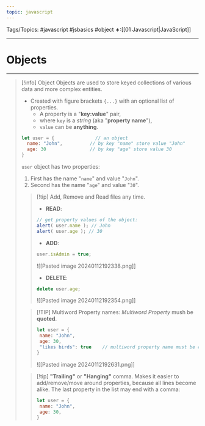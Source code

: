 ```yaml
---
topic: javascript
---
```

Tags/Topics: #javascript #jsbasics #object
∗:[[01 Javascript|JavaScript]] 

---
# Objects

--- 
>[!info] Object
> Objects are used to store keyed collections of various data and more complex entities.
> - Created with figure brackets `{...}` with an optional list of properties.
> 	- A property is a "__key:value__" pair,
> 	- where `key` is a _string_ (aka "__property name__"), 
> 	- `value` can be __anything__.
> 
> ```javascript
> let user = {               // an object
> 	name: "John",          // by key "name" store value "John"
> 	age: 30                // by key "age" store value 30
> }
> ```
> 
> `user` object has two properties:
> 1. First has the name "`name`" and value "`John`".
> 2. Second has the name "`age`" and value "`30`".
> 
>>[!tip] Add, Remove and Read files any time.
>>- __READ__:
>>```javascript
>>// get property values of the object:
>>alert( user.name ); // John
>>alert( user.age ); // 30
>>```
>> - __ADD__:
>> ```javascript
>> user.isAdmin = true;
>> ```
>> ![[Pasted image 20240112192338.png]]
>> - __DELETE__:
>> ```javascript
>> delete user.age;
>> ```
>> ![[Pasted image 20240112192354.png]]
>
>> [!TIP] Multiword Property names:
>> _Multiword Property_ mush be __quoted__.
>> ```javascript
>> let user = {
>> 	name: "John",
>> 	age: 30,
>> 	"likes birds": true    // multiword property name must be quoted
>> }
>> ```
>> ![[Pasted image 20240112192631.png]]
>
>> [!tip] __"Trailing"__ or __"Hanging"__ comma.
>> Makes it easier to add/remove/move around properties, because all lines become alike.
>> The last property in the list may end with a comma:
>> ```javascript
>> let user = {
>> 	name: "John",
>> 	age: 30,
>> }
>>```



